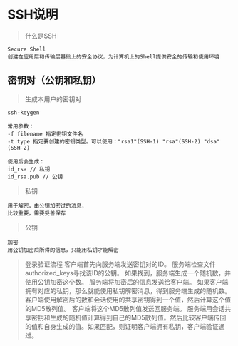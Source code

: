 # SSH说明

> 什么是SSH
```
Secure Shell
创建在应用层和传输层基础上的安全协议，为计算机上的Shell提供安全的传输和使用环境
```

## 密钥对（公钥和私钥）
> 生成本用户的密钥对
```
ssh-keygen

常用参数：
-f filename 指定密钥文件名
-t type 指定要创建的密钥类型。可以使用："rsa1"(SSH-1) "rsa"(SSH-2) "dsa"(SSH-2)

使用后会生成：
id_rsa // 私钥
id_rsa.pub // 公钥
```

> 私钥
```
用于解密，由公钥加密过的消息，
比较重要，需要妥善保存
```

> 公钥
```
加密
用公钥加密后所得的信息，只能用私钥才能解密
```

> 登录验证流程
客户端首先向服务端发送密钥对的ID。
服务端检查文件authorized_keys寻找该ID的公钥。
如果找到，服务端生成一个随机数，并使用公钥加密这个数。
服务端将加密后的信息发送给客户端。
如果客户端拥有对应的私钥，那么就能使用私钥解密消息，得到服务端生成的随机数。
客户端使用解密后的数和会话使用的共享密钥得到一个值，然后计算这个值的MD5散列值。
客户端将这个MD5散列值发送回服务端。
服务端用会话共享密钥和生成的随机值计算得到自己的MD5散列值。然后比较客户端传回的值和自身生成的值。如果匹配，则证明客户端拥有私钥，客户端验证通过。
```